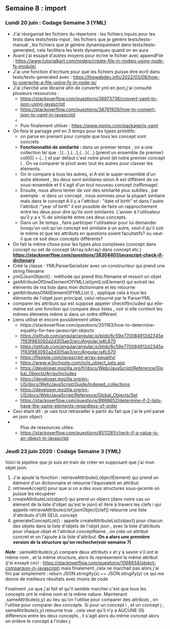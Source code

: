 ## Semaine 8 : import 

### Lundi 20 juin : Codage Semaine 3 (YML)

<ul>
	<li>J'ai réorganisé les fichiers du répertoire : les fichiers inputs pour les tests dans tests/tests-input , les fichiers que je génère tests/tests-manual , les fichiers que je génère dynamiquement dans tests/tests-generated, cela facilitera les tests dynamiques quand on en aura</li>
	<li>Avant j'ai essayé d'autres moyens pour écrire le fichier avec appendFile : <a href="https://www.tutorialkart.com/nodejs/create-file-in-nodejs-using-node-fs-module/">https://www.tutorialkart.com/nodejs/create-file-in-nodejs-using-node-fs-module/</a></li>
	<li> J'ai une fonction d'écriture pour que les fichiers puisse être écrit dans tests/tests-generated avec : <a href="https://thewebdev.info/2022/03/06/how-to-overwrite-a-file-using-fs-in-node-js/">https://thewebdev.info/2022/03/06/how-to-overwrite-a-file-using-fs-in-node-js/</a></li>
	<li> J'ai cherché une librairie afin de convertir yml en json,j'ai consulté plusieurs ressources : 
		<ul>
			<li><a href="https://stackoverflow.com/questions/36973736/convert-yaml-to-json-using-javascript">https://stackoverflow.com/questions/36973736/convert-yaml-to-json-using-javascript</a></li>
			<li><a href="https://stackoverflow.com/questions/38781929/how-to-convert-json-to-yaml-in-javascript">https://stackoverflow.com/questions/38781929/how-to-convert-json-to-yaml-in-javascript</a></li>
			<li></li>
			<li>Puis finalement utiliser : <a href="https://www.npmjs.com/package/js-yaml">https://www.npmjs.com/package/js-yaml</a></li>
		</ul>
	</li>
	<li>On fera le parsage yml en 3 temps pour les types primitifs: 
		<ul>
			<li>on parse en prenant pour compte que tous les concept sont concrets</li>
			<li> <b>Fonctionnalité de similarité : </b> dans un premier temps , on a une collection tel que : [{...},{...},{...}{...}.]prend un ensemble (le premier) coll[0] = {...} et par défaut c'est notre pivot (et notre premier concept ) . On va comparer le pivot avec tout les autres pour classer les éléments.</li>
			<li>On le compare à tous les autres, si A est le super-ensemble d'un autre élément , les deux sont similaires sinon A est différent de ce sous-ensemble et il s'agit d'un tout nouveau concept (raffinnage)</li>
			<li>Ensuite, nous allons tenter de voir des similarité plus subtiles , par exemple : si dans un concept , nous sommes pour la plupart similaire mais dans le concept A il y a l'attribut : "date of birth" et dans l'autre l'attribut :"year of birth" il est possible de faire un rapprochement entre les deux pour dire qu'ils sont similaires. L'aviser à l'utilisateur qu'il y a x % de similarité entre ces deux concepts. </li>
			<li>Dans un 3e temps , faire participer l'utilisateur pour lui demander lorsqu'on voit qu'un concept est similaire à un autre, veut-il qu'il soit le même et que les attributs en questions soient facultatifs? ou veut-il que ce soit deux concepts différents? </li>	
		</ul>
		<li>On fait la même chose pour les types plus complexes (concept dans concept ou set de concept (Array.isArray) dans concept etc.)<br>
		<b><a href ="https://stackoverflow.com/questions/38304401/javascript-check-if-dictionary">https://stackoverflow.com/questions/38304401/javascript-check-if-dictionary</a></b>
		</li>
	</li>
	<li>Créé la classe : YMLParserSerializer avec un constructeur qui prend une string filename</li>
	<li>yml2JsonObject() : méthode qui prend this.filename et ressort un objet </li>
	<li>getAttributeOfOneElementOfYMLList(ymlListElement) qui extrait les éléments de ma liste dans mon dictionnaire et les retourne </li>
	<li>getAttributesOfAllElementOfYMLList () , applique cela à tous les éléments de l'objet json principal, celui retourné par le ParserYML</li>
	<li>comparer les attributs qui est supposé appeler checkIfIncluded qui elle-même est une fonction qui compare deux listes , voir si elle contient les mêmes éléments même si dans un ordre différent</li>
	<li> Liens utilisé et encore possiblement utiles: 
		<ul>
			<li><a href="https://stackoverflow.com/questions/201183/how-to-determine-equality-for-two-javascript-objects"></a>https://stackoverflow.com/questions/201183/how-to-determine-equality-for-two-javascript-objects</li>
			<li><a href="https://github.com/angular/angular.js/blob/6c59e770084912d2345e7f83f983092a2d305ae3/src/Angular.js#L670">https://github.com/angular/angular.js/blob/6c59e770084912d2345e7f83f983092a2d305ae3/src/Angular.js#L670</a></li>
			<li><a href="https://github.com/angular/angular.js/blob/6c59e770084912d2345e7f83f983092a2d305ae3/src/Angular.js#L670">https://github.com/angular/angular.js/blob/6c59e770084912d2345e7f83f983092a2d305ae3/src/Angular.js#L670</a></li>
			<li><a href="https://flexiple.com/javascript-array-equality/">https://flexiple.com/javascript-array-equality/</a></li>
			<li><a href="https://www.w3schools.com/js/js_object_sets.asp">https://www.w3schools.com/js/js_object_sets.asp</a></li>
			<li><a href="https://developer.mozilla.org/fr/docs/Web/JavaScript/Reference/Global_Objects/Array/includes">https://developer.mozilla.org/fr/docs/Web/JavaScript/Reference/Global_Objects/Array/includes</a></li>
			<li><a href="https://developer.mozilla.org/en-US/docs/Web/JavaScript/Guide/Indexed_collections">https://developer.mozilla.org/en-US/docs/Web/JavaScript/Guide/Indexed_collections</a></li>
			<li><a href="https://developer.mozilla.org/en-US/docs/Web/JavaScript/Reference/Global_Objects/Set">https://developer.mozilla.org/en-US/docs/Web/JavaScript/Reference/Global_Objects/Set</a></li>
			<li><a href="https://stackoverflow.com/questions/8866652/determine-if-2-lists-have-the-same-elements-regardless-of-order">https://stackoverflow.com/questions/8866652/determine-if-2-lists-have-the-same-elements-regardless-of-order</a></li>
		</ul>
		<li>Ceci étant dit : je vais tout retravailler à partir du fait que j'ai le yml parsé en json object</li>
		<li>
			<ul> Plus de ressources utiles:
				<li><a href="https://stackoverflow.com/questions/8511281/check-if-a-value-is-an-object-in-javascript">https://stackoverflow.com/questions/8511281/check-if-a-value-is-an-object-in-javascript</a></li>
			</ul>
		</li>
	</li>
</ul>

### Jeudi 23 juin 2020 : Codage Semaine 3 (YML)

Voici le pipeline que je suis en train de créer en supposant que j'ai mon objet json: 
<ol>
	<li>J'ai ajouté la fonction : retrieveAttribute(i,objectElement) qui prend un élément d'un dictionnaire et retourne l'équivalent en attribut.</li>
	<li>retrieveAccept() pour que si on a des sous structures sous-jacente on puisse les récupérer </li>
	<li>createAttributeList(object) qui prend un object (dans notre cas un élément de la liste d'objet qu'est le json) et itère à travers les clefs  i qui appelle retrieveAttribute(clef,jsonObject[clef]) retourne une liste d'attributs d'UN SEUL concept</li> 
	<li>generateConceptList() : appelle createAttributeList(object) pour chacun des objets dans la liste d'objets de l'objet json , avec la liste d'attributs pour chaque objet et l'attribut conceptName , on crée un attribut concret et on l'ajoute à la liste d'attribut. <b>On a alors une première version de la structure qu'on recheche(voir semaine 7)</b></li>
</ol>

***Note*** : sameAttribute(x,y) compare deux attributs x et y à savoir s'il ont le même nom , et la même structure, alors ils représentent le même attribut (j'ai essayé ceci : <a href="https://stackoverflow.com/questions/1068834/object-comparison-in-javascript">https://stackoverflow.com/questions/1068834/object-comparison-in-javascript</a>) mais finalement ,cela ne marchait pas alors j'ai fini par simplement : return JSON.stringify(x) == JSON.stingify(y) ce qui me donne de meilleurs résultats avec moins de code

Finalment ,ce que j'ai fait et qu'il semble marcher c'est que tous les concepts ont le même nom et la même nature. Maintenant ,sameAttribute(x,y) au lieu qu'on l'utilise pour comparer des attributs , on l'utilise pour comparer des concepts. Si pour un concept i , et un concept j , sameAttribute(x,y) retourne true , cela veut qu'il n'y a AUCUNE (0) différence entre les deux concepts , il s'agit alors du même concept alors on enlève le concept à l'index j.